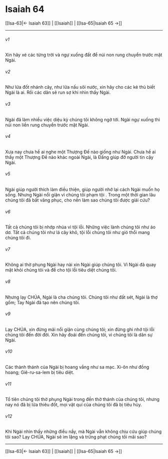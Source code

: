 # Isaiah 64

[[Isa-63|← Isaiah 63]] | [[Isaiah]] | [[Isa-65|Isaiah 65 →]]
***



###### v1 
Xin hãy xé các từng trời và ngự xuống đất để núi non rung chuyển trước mặt Ngài. 

###### v2 
Như lửa đốt nhánh cây, như lửa nấu sôi nước, xin hãy cho các kẻ thù biết Ngài là ai. Rồi các dân sẽ run sợ khi nhìn thấy Ngài. 

###### v3 
Ngài đã làm nhiều việc diệu kỳ chúng tôi không ngờ tới. Ngài ngự xuống thì núi non liền rung chuyển trước mặt Ngài. 

###### v4 
Xưa nay chưa hề ai nghe một Thượng Đế nào giống như Ngài. Chưa hề ai thấy một Thượng Đế nào khác ngoài Ngài, là Đấng giúp đỡ người tin cậy Ngài. 

###### v5 
Ngài giúp người thích làm điều thiện, giúp người nhớ lại cách Ngài muốn họ sống. Nhưng Ngài nổi giận vì chúng tôi phạm tội . Trong một thời gian lâu chúng tôi đã bất vâng phục, cho nên làm sao chúng tôi được giải cứu? 

###### v6 
Tất cả chúng tôi bị nhớp nhúa vì tội lỗi. Những việc lành chúng tôi như áo dơ. Tất cả chúng tôi như lá cây khô, tội lỗi chúng tôi như gió thổi mang chúng tôi đi. 

###### v7 
Không ai thờ phụng Ngài hay nài xin Ngài giúp chúng tôi. Vì Ngài đã quay mặt khỏi chúng tôi và để cho tội lỗi tiêu diệt chúng tôi. 

###### v8 
Nhưng lạy CHÚA, Ngài là cha chúng tôi. Chúng tôi như đất sét, Ngài là thợ gốm; Tay Ngài đã tạo nên chúng tôi. 

###### v9 
Lạy CHÚA, xin đừng mãi nổi giận cùng chúng tôi; xin đừng ghi nhớ tội lỗi chúng tôi đến đời đời. Xin hãy đoái đến chúng tôi, vì chúng tôi là dân sự Ngài. 

###### v10 
Các thành thánh của Ngài bị hoang vắng như sa mạc. Xi-ôn như đồng hoang; Giê-ru-sa-lem bị tiêu diệt. 

###### v11 
Tổ tiên chúng tôi thờ phụng Ngài trong đền thờ thánh của chúng tôi, nhưng nay nó đã bị lửa thiêu đốt, mọi vật quí của chúng tôi đã bị tiêu hủy. 

###### v12 
Khi Ngài nhìn thấy những điều nầy, mà Ngài vẫn không chịu cứu giúp chúng tôi sao? Lạy CHÚA, Ngài sẽ im lặng và trừng phạt chúng tôi mãi sao?

***
[[Isa-63|← Isaiah 63]] | [[Isaiah]] | [[Isa-65|Isaiah 65 →]]
